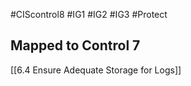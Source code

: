 #CIScontrol8 #IG1 #IG2  #IG3 #Protect
## Mapped to Control 7
[[6.4 Ensure Adequate Storage for Logs]]